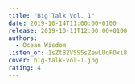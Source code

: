 ```yaml
---
title: "Big Talk Vol. 1"
date: 2019-10-14T11:00:00+0100
release: 2019-10-11T12:00:00+0100
authors:
  - Ocean Wisdom
listen_of: 1sZtB2VSS5sZewLUqFOxi8
cover: big-talk-vol-1.jpg
rating: 4
---
```


